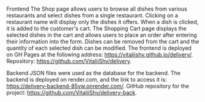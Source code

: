 Frontend The Shop page allows users to browse all dishes from various
restaurants and select dishes from a single restaurant. Clicking on a restaurant
name will display only the dishes it offers. When a dish is clicked, it is added
to the customer's cart. The Shopping Cart page displays the selected dishes in
the cart and allows users to place an order after entering their information
into the form. Dishes can be removed from the cart and the quantity of each
selected dish can be modified. The frontend is deployed on GH Pages at the
following address: https://vitaliishv.github.io/delivery/. Repository:
https://github.com/VitaliiShv/delivery.

Backend JSON files were used as the database for the backend. The backend is
deployed on render.com, and the link to access it is:
https://delivery-backend-85vw.onrender.com/. GitHub repository for the project:
https://github.com/VitaliiShv/delivery-back.
